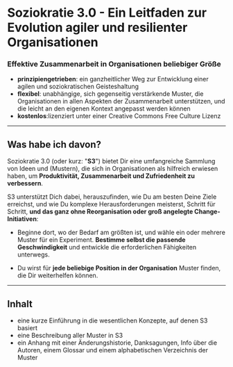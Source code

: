# Soziokratie 3.0 - Ein Leitfaden zur Evolution agiler und resilienter Organisationen

### Effektive Zusammenarbeit in Organisationen beliebiger Größe

- **prinzipiengetrieben**: ein ganzheitlicher Weg zur Entwicklung einer agilen und soziokratischen Geisteshaltung 
- **flexibel**: unabhängige, sich gegenseitig verstärkende Muster, die Organisationen in allen Aspekten der Zusammenarbeit unterstützen, und die leicht an den eigenen Kontext angepasst werden können
- **kostenlos**:lizenziert unter einer Creative Commons Free Culture Lizenz

* * *

## Was habe ich davon?

Soziokratie 3.0 (oder kurz: "**S3**") bietet Dir eine umfangreiche Sammlung von Ideen und (Mustern), die sich in Organisationen als hilfreich erwiesen haben, um **Produktivität, Zusammenarbeit und Zufriedenheit zu verbessern**.

S3 unterstützt Dich dabei, herauszufinden, wie Du am besten Deine Ziele erreichst, und wie Du komplexe Herausforderungen meisterst, Schritt für Schritt, **und das ganz ohne Reorganisation oder groß angelegte Change-Initiativen**:

- Beginne dort, wo der Bedarf am größten ist, und wähle ein oder mehrere Muster für ein Experiment. **Bestimme selbst die passende Geschwindigkeit** und entwickle die erforderlichen Fähigkeiten unterwegs.

- Du wirst für **jede beliebige Position in der Organisation** Muster finden, die Dir weiterhelfen können.

* * *

## Inhalt

- eine kurze Einführung in die wesentlichen Konzepte, auf denen S3 basiert
- eine Beschreibung aller Muster in S3
- ein Anhang mit einer Änderungshistorie, Danksagungen, Info über die Autoren, einem Glossar und einem alphabetischen Verzeichnis der Muster
